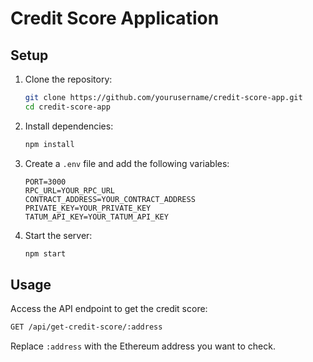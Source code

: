 # Credit Score Application

## Setup

1. Clone the repository:
    ```sh
    git clone https://github.com/yourusername/credit-score-app.git
    cd credit-score-app
    ```

2. Install dependencies:
    ```sh
    npm install
    ```

3. Create a `.env` file and add the following variables:
    ```env
    PORT=3000
    RPC_URL=YOUR_RPC_URL
    CONTRACT_ADDRESS=YOUR_CONTRACT_ADDRESS
    PRIVATE_KEY=YOUR_PRIVATE_KEY
    TATUM_API_KEY=YOUR_TATUM_API_KEY
    ```

4. Start the server:
    ```sh
    npm start
    ```

## Usage

Access the API endpoint to get the credit score:
```sh
GET /api/get-credit-score/:address
```
Replace `:address` with the Ethereum address you want to check.
